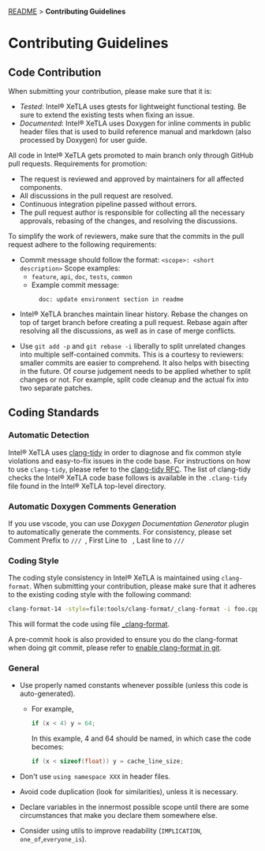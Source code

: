 [README](/README.md#Contributing) > **Contributing Guidelines**
# Contributing Guidelines

## Code Contribution

When submitting your contribution, please make sure that it is:

* *Tested*: Intel® XeTLA uses gtests for lightweight functional testing. Be sure to extend the existing tests when fixing an issue.
* *Documented*: Intel® XeTLA uses Doxygen for inline comments in public header files that is used to build reference manual and markdown (also processed by Doxygen) for user guide.

All code in Intel® XeTLA gets promoted to main branch only through GitHub pull requests. Requirements for promotion:

- The request is reviewed and approved by maintainers for all affected components.
- All discussions in the pull request are resolved.
- Continuous integration pipeline passed without errors.
- The pull request author is responsible for collecting all the necessary approvals, rebasing of the changes, and resolving the discussions.

To simplify the work of reviewers, make sure that the commits in the pull request adhere to the following requirements:

- Commit message should follow the format:
  `<scope>: <short description>`
  Scope examples:
  * `feature`, `api`, `doc`, `tests`, `common`
  * Example commit message:
    ~~~git
      doc: update environment section in readme
    ~~~
* Intel® XeTLA branches maintain linear history. Rebase the changes on top of target branch before creating a pull request. Rebase again after resolving all the discussions, as well as in case of merge conflicts.

- Use `git add -p`  and `git rebase -i` liberally to split unrelated changes into multiple self-contained commits. This is a courtesy to reviewers: smaller commits are easier to comprehend. It also helps with bisecting in the future. Of course judgement needs to be applied whether to split changes or not. For example, split code cleanup and the actual fix into two separate patches.

## Coding Standards

### Automatic Detection

Intel® XeTLA uses [clang-tidy](https://clang.llvm.org/extra/clang-tidy/) in order to diagnose and fix common style violations and easy-to-fix issues in the code base. For instructions on how to use `clang-tidy`, please refer to the [clang-tidy RFC](https://github.com/oneapi-src/oneDNN/blob/rfcs/rfcs/20200813-clang-tidy/README.md).
The list of clang-tidy checks the Intel® XeTLA code base follows is available in the `.clang-tidy` file found in the Intel® XeTLA top-level directory.

### Automatic Doxygen Comments Generation
If you use vscode, you can use *Doxygen Documentation Generator* plugin to automatically generate the comments.
For consistency, please set Comment Prefix to `/// `, First Line to ` `, Last line to `/// `


### Coding Style

The coding style consistency in Intel® XeTLA is maintained using `clang-format`. When submitting your contribution, please make sure that it adheres to the existing coding style with the following command:
```sh
clang-format-14 -style=file:tools/clang-format/_clang-format -i foo.cpp
```
This will format the code using file [_clang-format](/tools/clang-format/_clang-format).

A pre-commit hook is also provided to ensure you do the clang-format when doing git commit, please refer to [enable clang-format in git](/tools/scripts/clang_format.sh).

### General

- Use properly named constants whenever possible (unless this code is auto-generated).
  * For example,
    ~~~cpp
    if (x < 4) y = 64;
    ~~~
  
    In this example, 4 and 64 should be named, in which case the code becomes:
    ~~~cpp
    if (x < sizeof(float)) y = cache_line_size;
    ~~~
  
- Don't use `using namespace XXX` in header files.

- Avoid code duplication (look for similarities), unless it is necessary.

- Declare variables in the innermost possible scope until there are some circumstances that make you declare them somewhere else.
  
- Consider using utils to improve readability (`IMPLICATION`, `one_of`,`everyone_is`).

